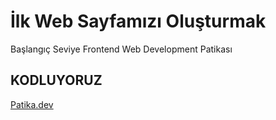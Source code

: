 # İlk Web Sayfamızı Oluşturmak
Başlangıç Seviye Frontend Web Development Patikası

## KODLUYORUZ
[Patika.dev](https://www.patika.dev/tr)
